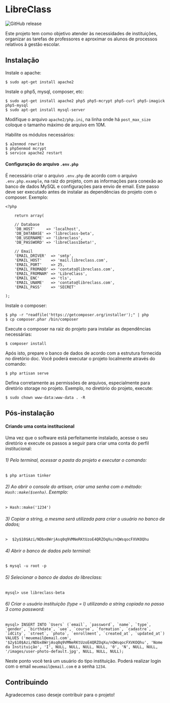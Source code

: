 # LibreClass

![GitHub release](https://img.shields.io/badge/Vers%C3%A3o-1.3.0-green.svg)

Este projeto tem como objetivo atender às necessidades de instituições, organizar as tarefas de professores e aproximar os alunos de processos relativos à gestão escolar.

## Instalação

Instale o apache:

    $ sudo apt-get install apache2

Instale o php5, mysql, composer, etc:

    $ sudo apt-get install apache2 php5 php5-mcrypt php5-curl php5-imagick php5-mysql
    $ sudo apt-get install mysql-server

Modifique o arquivo `apache2/php.ini`, na linha onde há `post_max_size` coloque o tamanho máximo de arquivo em 10M.

Habilite os módulos necessários:

    $ a2enmod rewrite
    $ php5enmod mcrypt
    $ service apache2 restart

#### Configuração do arquivo `.env.php`

É necessário criar o arquivo `.env.php` de acordo com o arquivo `.env.php.example`, na raiz do projeto, com as informações para conexão ao banco de dados MySQL e configurações para envio de email. Este passo deve ser executado antes de instalar as dependências do projeto com o composer. Exemplo:

    <?php

        return array(

        // Database
        'DB_HOST'     => 'localhost',
        'DB_DATABASE' => 'libreclass-beta',
        'DB_USERNAME' => 'libreclass',
        'DB_PASSWORD' => 'libreClass1beta!',

        // Email
        'EMAIL_DRIVER'  => 'smtp',
        'EMAIL_HOST'    => 'mail.libreclass.com',
        'EMAIL_PORT'    => 25,
        'EMAIL_FROMADD' => 'contato@libreclass.com',
        'EMAIL_FROMNAM' => 'LibreClass',
        'EMAIL_ENC'     => 'tls',
        'EMAIL_UNAME'   => 'contato@libreclass.com',
        'EMAIL_PASS'    => 'SECRET'

    );

Instale o composer:

    $ php -r "readfile('https://getcomposer.org/installer');" | php
    $ cp composer.phar /bin/composer

Execute o composer na raiz do projeto para instalar as dependências necessárias:

    $ composer install

Após isto, prepare o banco de dados de acordo com a estrutura fornecida no diretório doc. Você poderá executar o projeto localmente através do comando:

    $ php artisan serve

Defina corretamente as permissões de arquivos, especialmente para diretório storage no projeto. Exemplo, no diretório do projeto, execute:

    $ sudo chown www-data:www-data . -R

## Pós-instalação

#### Criando uma conta institucional

Uma vez que o software está perfeitamente instalado, acesse o seu diretório e execute os passos a seguir para criar uma conta do perfil institucional:

###### 1) Pelo terminal, acessar a pasta do projeto e executar o comando:

    $ php artisan tinker

###### 2) Ao abrir o console do artisan, criar uma senha com o método: `Hash::make($senha)`. Exemplo:

    > Hash::make('1234')

###### 3) Copiar a string, a mesma será utilizada para criar o usuário no banco de dados;

    >  $2y$10$Azi/NDbx8WrjAsq0q9VMNeRKtUzoE4QRZOqXu/nQWsqocFXVKOQhu

###### 4) Abrir o banco de dados pelo terminal:

    $ mysql -u root -p

###### 5) Selecionar o banco de dados do libreclass:

    mysql> use libreclass-beta

###### 6) Criar o usuário instituição (type = I) utilizando a string copiada no passo 3 como password:

    mysql> INSERT INTO `Users` (`email`, `password`, `name`, `type`, `gender`, `birthdate`, `uee`, `course`, `formation`, `cadastre`, `idCity`, `street`, `photo`, `enrollment`, `created_at`, `updated_at`) VALUES ('meuemail@email.com', '$2y$10$Azi/NDbx8WrjAsq0q9VMNeRKtUzoE4QRZOqXu/nQWsqocFXVKOQhu', 'Nome da Instituição', 'I', NULL, NULL, NULL, NULL, '0', 'N', NULL, NULL, '/images/user-photo-default.jpg', NULL, NULL, NULL);

Neste ponto você terá um usuário do tipo instituição. Poderá realizar login com o email `meuemail@email.com` e a senha `1234`.

## Contribuindo

Agradecemos caso deseje contribuir para o projeto!
